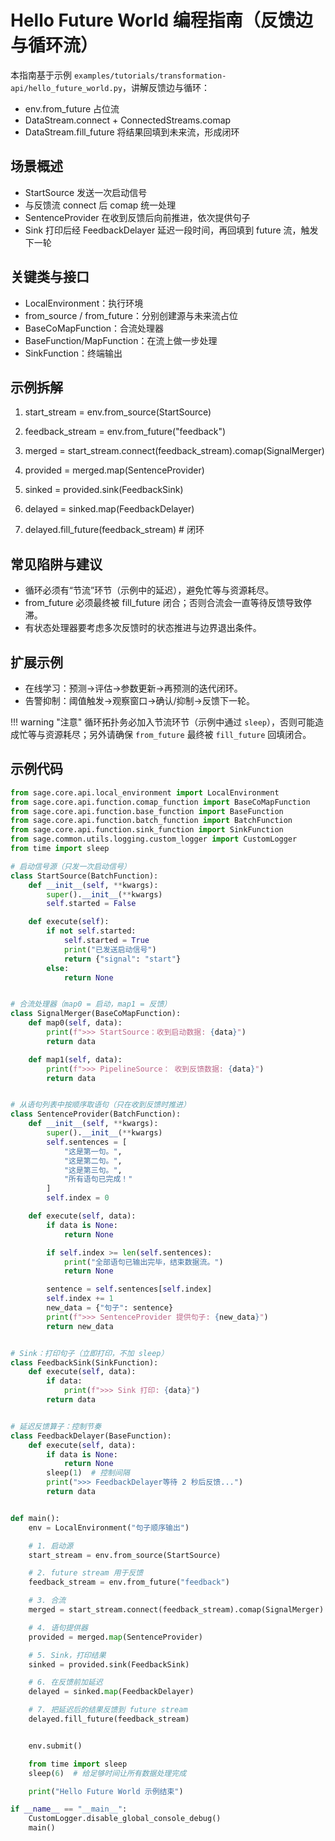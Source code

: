 # Hello Future World 编程指南（反馈边与循环流）

本指南基于示例 `examples/tutorials/transformation-api/hello_future_world.py`，讲解反馈边与循环：

- env.from_future 占位流
- DataStream.connect + ConnectedStreams.comap
- DataStream.fill_future 将结果回填到未来流，形成闭环

## 场景概述

- StartSource 发送一次启动信号
- 与反馈流 connect 后 comap 统一处理
- SentenceProvider 在收到反馈后向前推进，依次提供句子
- Sink 打印后经 FeedbackDelayer 延迟一段时间，再回填到 future 流，触发下一轮

## 关键类与接口

- LocalEnvironment：执行环境
- from_source / from_future：分别创建源与未来流占位
- BaseCoMapFunction：合流处理器
- BaseFunction/MapFunction：在流上做一步处理
- SinkFunction：终端输出

## 示例拆解

1) start_stream = env.from_source(StartSource)

2) feedback_stream = env.from_future("feedback")

3) merged = start_stream.connect(feedback_stream).comap(SignalMerger)

4) provided = merged.map(SentenceProvider)

5) sinked = provided.sink(FeedbackSink)

6) delayed = sinked.map(FeedbackDelayer)

7) delayed.fill_future(feedback_stream)  # 闭环

## 常见陷阱与建议

- 循环必须有“节流”环节（示例中的延迟），避免忙等与资源耗尽。
- from_future 必须最终被 fill_future 闭合；否则合流会一直等待反馈导致停滞。
- 有状态处理器要考虑多次反馈时的状态推进与边界退出条件。

## 扩展示例

- 在线学习：预测→评估→参数更新→再预测的迭代闭环。
- 告警抑制：阈值触发→观察窗口→确认/抑制→反馈下一轮。

!!! warning "注意"
	循环拓扑务必加入节流环节（示例中通过 `sleep`），否则可能造成忙等与资源耗尽；另外请确保 `from_future` 最终被 `fill_future` 回填闭合。

## 示例代码

```python title="examples/tutorials/transformation-api/hello_future_world.py" linenums="1"
from sage.core.api.local_environment import LocalEnvironment
from sage.core.api.function.comap_function import BaseCoMapFunction
from sage.core.api.function.base_function import BaseFunction
from sage.core.api.function.batch_function import BatchFunction
from sage.core.api.function.sink_function import SinkFunction
from sage.common.utils.logging.custom_logger import CustomLogger
from time import sleep

# 启动信号源（只发一次启动信号）
class StartSource(BatchFunction):
	def __init__(self, **kwargs):
		super().__init__(**kwargs)
		self.started = False

	def execute(self):
		if not self.started:
			self.started = True
			print("已发送启动信号")
			return {"signal": "start"}
		else:
			return None


# 合流处理器（map0 = 启动，map1 = 反馈）
class SignalMerger(BaseCoMapFunction):
	def map0(self, data):
		print(f">>> StartSource：收到启动数据: {data}")
		return data

	def map1(self, data):
		print(f">>> PipelineSource： 收到反馈数据: {data}")
		return data


# 从语句列表中按顺序取语句（只在收到反馈时推进）
class SentenceProvider(BatchFunction):
	def __init__(self, **kwargs):
		super().__init__(**kwargs)
		self.sentences = [
			"这是第一句。",
			"这是第二句。",
			"这是第三句。",
			"所有语句已完成！"
		]
		self.index = 0

	def execute(self, data):
		if data is None:
			return None

		if self.index >= len(self.sentences):
			print("全部语句已输出完毕，结束数据流。")
			return None

		sentence = self.sentences[self.index]
		self.index += 1
		new_data = {"句子": sentence}
		print(f">>> SentenceProvider 提供句子: {new_data}")
		return new_data


# Sink：打印句子（立即打印，不加 sleep）
class FeedbackSink(SinkFunction):
	def execute(self, data):
		if data:
			print(f">>> Sink 打印: {data}")
		return data


# 延迟反馈算子：控制节奏
class FeedbackDelayer(BaseFunction):
	def execute(self, data):
		if data is None:
			return None
		sleep(1)  # 控制间隔
		print(">>> FeedbackDelayer等待 2 秒后反馈...")
		return data


def main():
	env = LocalEnvironment("句子顺序输出")

	# 1. 启动源
	start_stream = env.from_source(StartSource)

	# 2. future stream 用于反馈
	feedback_stream = env.from_future("feedback")

	# 3. 合流
	merged = start_stream.connect(feedback_stream).comap(SignalMerger)

	# 4. 语句提供器
	provided = merged.map(SentenceProvider)

	# 5. Sink，打印结果
	sinked = provided.sink(FeedbackSink)

	# 6. 在反馈前加延迟
	delayed = sinked.map(FeedbackDelayer)

	# 7. 把延迟后的结果反馈到 future stream
	delayed.fill_future(feedback_stream)


	env.submit()

	from time import sleep
	sleep(6)  # 给足够时间让所有数据处理完成

	print("Hello Future World 示例结束")

if __name__ == "__main__":
	CustomLogger.disable_global_console_debug()
	main()

```
